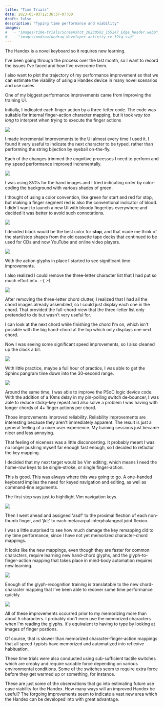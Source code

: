 ```yaml
---
title: "Time Trials"
date: 2023-05-03T12:36:37-07:00
draft: false
description: "Typing time performance and viability"
images:
#   - "images/time-trials/Screenshot_20230502_155247_Edge_header.webp"
#   - "images/undraw/undraw_developer_activity_re_39tg.svg"
---
```


The Handex is a novel keyboard so it requires new learning.

I've been going through the process over the last month, so I want to record the issues I've faced and how I've overcome them.

I also want to plot the trajectory of my performance improvement so that we can estimate the viability of using a Handex device in many novel scenarios and use cases.

One of my biggest performance improvements came from improving the training UI.

Initially, I indicated each finger action by a three-letter code. The code was suitable for internal finger-action character mapping, but it took _way too long_ to interpret when trying to execute the finger actions

![](/images/time-trials/Screenshot_20230328_172642_Edge_resized.png)

I made incremental improvements to the UI almost every time I used it. I found it very useful to indicate the next character to be typed, rather than performing the string bijection by eyeball on-the-fly.

Each of the changes trimmed the cognitive processes I need to perform and my speed performance improved incrementally.

![](/images/time-trials/Screenshot_20230401_104402_Edge_resized.png)

I was using SVGs for the hand images and I tried indicating order by color-coding the background with various shades of green.

I thought of using a color convention, like green for start and red for stop, but making a finger segment red is also the conventional indicator of blood. I didn't want to launch a new UI with bloody fingertips everywhere and decided it was better to avoid such connotations.

![](/images/time-trials/Screenshot_20230402_204430_Edge_resized.png)

I decided black would be the best color for **stop**, and that made me think of the start/stop shapes from the old cassette tape decks that continued to be used for CDs and now YouTube and online video players.

![](/images/time-trials/Screenshot_20230425_193323_Edge_resized.png)

With the action glyphs in place I started to see significant time improvements.

I also realized I could remove the three-letter character list that I had put so much effort into. :-( :-)

![](/images/time-trials/Screenshot_20230426_170433_Edge_resized.png)

After removing the three-letter chord clutter, I realized that I had all the chord images already assembled, so I could just display each one in the chord. That provided the full-chord-view that the three-letter list only pretended to do but wasn't very useful for.

I can look at the next chord while finishing the chord I'm on, which isn't possible with the big hand-chord at the top which only displays one next chord.

Now I was seeing some significant speed improvements, so I also cleaned up the clock a bit.

![](/images/time-trials/Screenshot_20230501_120406_Edge_resized.png)

With little practice, maybe a full hour of practice, I was able to get the Sphinx pangram time down into the 30-second range.

![](/images/time-trials/Screenshot_20230502_155247_Edge_resized.png)

Around the same time, I was able to improve the PSoC logic device code. With the addition of a 10ms delay in my pin-polling switch de-bouncer, I was able to reduce sticky-key repeat and also solve a problem I was having with longer chords of 4+ finger actions per chord.

Those improvements improved reliability. Reliability improvements are interesting because they aren't immediately apparent. The result is just a general feeling of a nicer user experience. My training sessions just became nicer and less annoying.

That feeling of niceness was a little disconcerting. It probably meant I was no longer pushing myself far enough fast enough, so I decided to refactor the key mapping.

I decided that my next target would be Vim editing, which means I need the home-row keys to be single-stroke, or single finger-action.

This is good. This was always where this was going to go. A one-handed keyboard implies the need for keyed navigation and editing, as well as command-line arguments.

The first step was just to hightlight Vim navigation keys.

![](/images/time-trials/Screenshot_20230502_150208_Edge_resized.png)

Then I went ahead and assigned 'asdf' to the proximal flection of each non-thumb finger, and 'jkl;' to each metacarpal interphalangeal joint flexion.

I was a little surprised to see how much damage the key remapping did to my time performance, since I have not yet memorized character-chord mappings.

It looks like the new mappings, even though they are faster for common characters, require learning new hand-chord glyphs, and the glyph-to-finger-action mapping that takes place in mind-body automation requires new learning.

![](/images/time-trials/Screenshot_20230503_143348_Edge_resized.png)

Enough of the glyph-recognition training is translatable to the new chord-character mapping that I've been able to recover some time performance quickly.

![](/images/time-trials/Screenshot_20230503_144659_Edge_resized.png)

All of these improvements occurred prior to my memorizing more than about 5 characters. I probably don't even use the memorized characters when I'm reading the glyphs. It's equivalent to having to type by looking at images of finger postions. 

Of course, that is slower than memorized character-finger-action mappings that all speed-typists have memorized and automatized into reflexive habituation.

These time trials were also conducted using sub-sufficient tactile switches which are creaky and require variable force depending on various environmental conditions. Some of the switches seem to require extra force before they get warmed up or something, for instance.

These are just some of the observations that go into estimating future use case viability for the Handex. How many ways will an improved Handex be useful? The forgoing improvements seem to indicate a vast new area which the Handex can be developed into with great advantage.